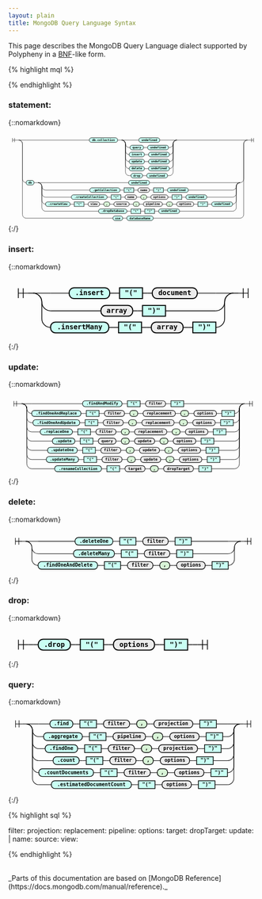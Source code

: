 ```yaml
---
layout: plain
title: MongoDB Query Language Syntax
---
```


This page describes the MongoDB Query Language dialect supported by Polypheny in a [BNF](https://en.wikipedia.org/wiki/Backus%E2%80%93Naur_Form)-like form.

{% highlight mql %}

{% endhighlight %}
### statement:
{::nomarkdown}

<html>
<style>
     svg.railroad-diagram {
     }
     svg.railroad-diagram path {
       stroke-width: 1.5;
       stroke: black;
       fill: rgba(0,0,0,0);
     }
     svg.railroad-diagram text {
       font: bold 14px monospace;
       text-anchor: middle;
       white-space: pre;
     }
     svg.railroad-diagram text.diagram-text {
       font-size: 12px;
     }
     svg.railroad-diagram text.diagram-arrow {
       font-size: 16px;
     }
     svg.railroad-diagram text.label {
       text-anchor: start;
     }
     svg.railroad-diagram text.comment {
       font: italic 12px monospace;
     }
     svg.railroad-diagram g.non-terminal text {
       /*font-style: italic;*/
     }
     svg.railroad-diagram rect2 {
      stroke-width: 2;
      stroke: black;
      fill: #D8F4D7;
     }
     svg.railroad-diagram rect2.group-box {
      stroke: gray;
      stroke-dasharray: 10 5;
      fill: none;
     }
     svg.railroad-diagram rect {
       stroke-width: 2;
       stroke: black;
       fill: #c9fff3;
     }
     svg.railroad-diagram rect.group-box {
      stroke: gray;
      stroke-dasharray: 10 5;
      fill: none;
     }
     svg.railroad-diagram path.diagram-text {
       stroke-width: 1.5;
       stroke: black;
       fill: white;
       cursor: help;
     }
     svg.railroad-diagram g.diagram-text:hover path.diagram-text {
     }
</style>
<div style="overflow: auto;">
<svg class="railroad-diagram" width="1208" height="440" viewBox="0 0 1208 440">
<g transform="translate(.5 .5)">
<g>
<path d="M20 21v20m10 -20v20m-10 -10h20"></path>
</g>
<path d="M40 31h10"></path>
<g>
<path d="M50 31h0"></path>
<g>
<path d="M50 31h0"></path>
<path d="M1158 31h0"></path>
<path d="M50 31h36"></path>
<g>
<path d="M86 31h306"></path>
<path d="M816 31h306"></path>
<g class="terminal ">
<path d="M392 31h0"></path>
<path d="M529 31h0"></path>
<rect x="392" y="20" width="137" height="22" rx="10" ry="10"></rect>
<text x="460.5" y="35">db.collection</text>
</g>
<path d="M529 31h10"></path>
<path d="M539 31h10"></path>
<g>
<path d="M549 31h0"></path>
<path d="M816 31h0"></path>
<g>
<path d="M549 31h0"></path>
<g>
<path d="M549 31h0"></path>
<path d="M816 31h0"></path>
<path d="M549 31h36"></path>
<g>
<path d="M585 31h47"></path>
<path d="M733 31h47"></path>
<g class="terminal ">
<path d="M632 31h0"></path>
<path d="M733 31h0"></path>
<rect x="632" y="20" width="101" height="22" rx="10" ry="10"></rect>
<text x="682.5" y="35">undefined</text>
</g>
</g>
<path d="M780 31h36"></path>
<path d="M549 31a18 18 0 0 1 18 18v0a18 18 0 0 0 18 18"></path>
<g>
<path d="M585 67h4.5"></path>
<path d="M775.5 67h4.5"></path>
<g class="terminal ">
<path d="M589.5 67h0"></path>
<path d="M654.5 67h0"></path>
<rect x="589.5" y="56" width="65" height="22" rx="10" ry="10"></rect>
<text x="622" y="71">query</text>
</g>
<path d="M654.5 67h10"></path>
<path d="M664.5 67h10"></path>
<g class="terminal ">
<path d="M674.5 67h0"></path>
<path d="M775.5 67h0"></path>
<rect x="674.5" y="56" width="101" height="22" rx="10" ry="10"></rect>
<text x="725" y="71">undefined</text>
</g>
</g>
<path d="M780 67a18 18 0 0 0 18 -18v0a18 18 0 0 1 18 -18"></path>
<path d="M549 31a18 18 0 0 1 18 18v34a18 18 0 0 0 18 18"></path>
<g>
<path d="M585 101h0"></path>
<path d="M780 101h0"></path>
<g class="terminal ">
<path d="M585 101h0"></path>
<path d="M659 101h0"></path>
<rect x="585" y="90" width="74" height="22" rx="10" ry="10"></rect>
<text x="622" y="105">insert</text>
</g>
<path d="M659 101h10"></path>
<path d="M669 101h10"></path>
<g class="terminal ">
<path d="M679 101h0"></path>
<path d="M780 101h0"></path>
<rect x="679" y="90" width="101" height="22" rx="10" ry="10"></rect>
<text x="729.5" y="105">undefined</text>
</g>
</g>
<path d="M780 101a18 18 0 0 0 18 -18v-34a18 18 0 0 1 18 -18"></path>
<path d="M549 31a18 18 0 0 1 18 18v68a18 18 0 0 0 18 18"></path>
<g>
<path d="M585 135h0"></path>
<path d="M780 135h0"></path>
<g class="terminal ">
<path d="M585 135h0"></path>
<path d="M659 135h0"></path>
<rect x="585" y="124" width="74" height="22" rx="10" ry="10"></rect>
<text x="622" y="139">update</text>
</g>
<path d="M659 135h10"></path>
<path d="M669 135h10"></path>
<g class="terminal ">
<path d="M679 135h0"></path>
<path d="M780 135h0"></path>
<rect x="679" y="124" width="101" height="22" rx="10" ry="10"></rect>
<text x="729.5" y="139">undefined</text>
</g>
</g>
<path d="M780 135a18 18 0 0 0 18 -18v-68a18 18 0 0 1 18 -18"></path>
<path d="M549 31a18 18 0 0 1 18 18v102a18 18 0 0 0 18 18"></path>
<g>
<path d="M585 169h0"></path>
<path d="M780 169h0"></path>
<g class="terminal ">
<path d="M585 169h0"></path>
<path d="M659 169h0"></path>
<rect x="585" y="158" width="74" height="22" rx="10" ry="10"></rect>
<text x="622" y="173">delete</text>
</g>
<path d="M659 169h10"></path>
<path d="M669 169h10"></path>
<g class="terminal ">
<path d="M679 169h0"></path>
<path d="M780 169h0"></path>
<rect x="679" y="158" width="101" height="22" rx="10" ry="10"></rect>
<text x="729.5" y="173">undefined</text>
</g>
</g>
<path d="M780 169a18 18 0 0 0 18 -18v-102a18 18 0 0 1 18 -18"></path>
<path d="M549 31a18 18 0 0 1 18 18v136a18 18 0 0 0 18 18"></path>
<g>
<path d="M585 203h9"></path>
<path d="M771 203h9"></path>
<g class="terminal ">
<path d="M594 203h0"></path>
<path d="M650 203h0"></path>
<rect x="594" y="192" width="56" height="22" rx="10" ry="10"></rect>
<text x="622" y="207">drop</text>
</g>
<path d="M650 203h10"></path>
<path d="M660 203h10"></path>
<g class="terminal ">
<path d="M670 203h0"></path>
<path d="M771 203h0"></path>
<rect x="670" y="192" width="101" height="22" rx="10" ry="10"></rect>
<text x="720.5" y="207">undefined</text>
</g>
</g>
<path d="M780 203a18 18 0 0 0 18 -18v-136a18 18 0 0 1 18 -18"></path>
</g>
<path d="M816 31h0"></path>
</g>
</g>
</g>
<path d="M1122 31h36"></path>
<path d="M50 31a18 18 0 0 1 18 18v170a18 18 0 0 0 18 18"></path>
<g>
<path d="M86 237h0"></path>
<path d="M1122 237h0"></path>
<g class="terminal ">
<path d="M86 237h0"></path>
<path d="M124 237h0"></path>
<rect x="86" y="226" width="38" height="22" rx="10" ry="10"></rect>
<text x="105" y="241">db</text>
</g>
<path d="M124 237h10"></path>
<path d="M134 237h10"></path>
<g>
<path d="M144 237h0"></path>
<path d="M1122 237h0"></path>
<g>
<path d="M144 237h0"></path>
<g>
<path d="M144 237h0"></path>
<path d="M1122 237h0"></path>
<path d="M144 237h36"></path>
<g>
<path d="M180 237h402.5"></path>
<path d="M683.5 237h402.5"></path>
<g class="terminal ">
<path d="M582.5 237h0"></path>
<path d="M683.5 237h0"></path>
<rect x="582.5" y="226" width="101" height="22" rx="10" ry="10"></rect>
<text x="633" y="241">undefined</text>
</g>
</g>
<path d="M1086 237h36"></path>
<path d="M144 237a18 18 0 0 1 18 18v0a18 18 0 0 0 18 18"></path>
<g>
<path d="M180 273h214.5"></path>
<path d="M871.5 273h214.5"></path>
<g class="terminal ">
<path d="M394.5 273h0"></path>
<path d="M540.5 273h0"></path>
<rect x="394.5" y="262" width="146" height="22" rx="10" ry="10"></rect>
<text x="467.5" y="277">.getCollection</text>
</g>
<path d="M540.5 273h10"></path>
<path d="M550.5 273h10"></path>
<g class="non-terminal ">
<path d="M560.5 273h0"></path>
<path d="M607.5 273h0"></path>
<rect x="560.5" y="262" width="47" height="22"></rect>
<text x="584" y="277">"("</text>
</g>
<path d="M607.5 273h10"></path>
<path d="M617.5 273h10"></path>
<g class="terminal ">
<path d="M627.5 273h0"></path>
<path d="M683.5 273h0"></path>
<rect x="627.5" y="262" width="56" height="22" rx="10" ry="10" style="fill: #ECECEC; stroke: black; stroke-width: 2;"></rect>
<text x="655.5" y="277">name</text>
</g>
<path d="M683.5 273h10"></path>
<path d="M693.5 273h10"></path>
<g class="non-terminal ">
<path d="M703.5 273h0"></path>
<path d="M750.5 273h0"></path>
<rect x="703.5" y="262" width="47" height="22"></rect>
<text x="727" y="277">")"</text>
</g>
<path d="M750.5 273h10"></path>
<path d="M760.5 273h10"></path>
<g class="terminal ">
<path d="M770.5 273h0"></path>
<path d="M871.5 273h0"></path>
<rect x="770.5" y="262" width="101" height="22" rx="10" ry="10"></rect>
<text x="821" y="277">undefined</text>
</g>
</g>
<path d="M1086 273a18 18 0 0 0 18 -18v0a18 18 0 0 1 18 -18"></path>
<path d="M144 237a18 18 0 0 1 18 18v34a18 18 0 0 0 18 18"></path>
<g>
<path d="M180 307h125"></path>
<path d="M961 307h125"></path>
<g class="terminal ">
<path d="M305 307h0"></path>
<path d="M478 307h0"></path>
<rect x="305" y="296" width="173" height="22" rx="10" ry="10"></rect>
<text x="391.5" y="311">.createCollection</text>
</g>
<path d="M478 307h10"></path>
<path d="M488 307h10"></path>
<g class="non-terminal ">
<path d="M498 307h0"></path>
<path d="M545 307h0"></path>
<rect x="498" y="296" width="47" height="22"></rect>
<text x="521.5" y="311">"("</text>
</g>
<path d="M545 307h10"></path>
<path d="M555 307h10"></path>
<g class="terminal ">
<path d="M565 307h0"></path>
<path d="M621 307h0"></path>
<rect x="565" y="296" width="56" height="22" rx="10" ry="10" style="fill: #ECECEC; stroke: black; stroke-width: 2;"></rect>
<text x="593" y="311">name</text>
</g>
<path d="M621 307h10"></path>
<path d="M631 307h10"></path>
<g class="terminal ">
<path d="M641 307h0"></path>
<path d="M670 307h0"></path>
<rect x="641" y="296" width="29" height="22" rx="10" ry="10" style="fill: #D8F4D7; stroke: black; stroke-width: 2;"></rect>
<text x="655.5" y="311">,</text>
</g>
<path d="M670 307h10"></path>
<path d="M680 307h10"></path>
<g class="terminal ">
<path d="M690 307h0"></path>
<path d="M773 307h0"></path>
<rect x="690" y="296" width="83" height="22" rx="10" ry="10" style="fill: #ECECEC; stroke: black; stroke-width: 2;"></rect>
<text x="731.5" y="311">options</text>
</g>
<path d="M773 307h10"></path>
<path d="M783 307h10"></path>
<g class="non-terminal ">
<path d="M793 307h0"></path>
<path d="M840 307h0"></path>
<rect x="793" y="296" width="47" height="22"></rect>
<text x="816.5" y="311">")"</text>
</g>
<path d="M840 307h10"></path>
<path d="M850 307h10"></path>
<g class="terminal ">
<path d="M860 307h0"></path>
<path d="M961 307h0"></path>
<rect x="860" y="296" width="101" height="22" rx="10" ry="10"></rect>
<text x="910.5" y="311">undefined</text>
</g>
</g>
<path d="M1086 307a18 18 0 0 0 18 -18v-34a18 18 0 0 1 18 -18"></path>
<path d="M144 237a18 18 0 0 1 18 18v68a18 18 0 0 0 18 18"></path>
<g>
<path d="M180 341h0"></path>
<path d="M1086 341h0"></path>
<g class="terminal ">
<path d="M180 341h0"></path>
<path d="M299 341h0"></path>
<rect x="180" y="330" width="119" height="22" rx="10" ry="10"></rect>
<text x="239.5" y="345">.createView</text>
</g>
<path d="M299 341h10"></path>
<path d="M309 341h10"></path>
<g class="non-terminal ">
<path d="M319 341h0"></path>
<path d="M366 341h0"></path>
<rect x="319" y="330" width="47" height="22"></rect>
<text x="342.5" y="345">"("</text>
</g>
<path d="M366 341h10"></path>
<path d="M376 341h10"></path>
<g class="terminal ">
<path d="M386 341h0"></path>
<path d="M442 341h0"></path>
<rect x="386" y="330" width="56" height="22" rx="10" ry="10" style="fill: #ECECEC; stroke: black; stroke-width: 2;"></rect>
<text x="414" y="345">view</text>
</g>
<path d="M442 341h10"></path>
<path d="M452 341h10"></path>
<g class="terminal ">
<path d="M462 341h0"></path>
<path d="M491 341h0"></path>
<rect x="462" y="330" width="29" height="22" rx="10" ry="10" style="fill: #D8F4D7; stroke: black; stroke-width: 2;"></rect>
<text x="476.5" y="345">,</text>
</g>
<path d="M491 341h10"></path>
<path d="M501 341h10"></path>
<g class="terminal ">
<path d="M511 341h0"></path>
<path d="M585 341h0"></path>
<rect x="511" y="330" width="74" height="22" rx="10" ry="10" style="fill: #ECECEC; stroke: black; stroke-width: 2;"></rect>
<text x="548" y="345">source</text>
</g>
<path d="M585 341h10"></path>
<path d="M595 341h10"></path>
<g class="terminal ">
<path d="M605 341h0"></path>
<path d="M634 341h0"></path>
<rect x="605" y="330" width="29" height="22" rx="10" ry="10" style="fill: #D8F4D7; stroke: black; stroke-width: 2;"></rect>
<text x="619.5" y="345">,</text>
</g>
<path d="M634 341h10"></path>
<path d="M644 341h10"></path>
<g class="terminal ">
<path d="M654 341h0"></path>
<path d="M746 341h0"></path>
<rect x="654" y="330" width="92" height="22" rx="10" ry="10" style="fill: #ECECEC; stroke: black; stroke-width: 2;"></rect>
<text x="700" y="345">pipeline</text>
</g>
<path d="M746 341h10"></path>
<path d="M756 341h10"></path>
<g class="terminal ">
<path d="M766 341h0"></path>
<path d="M795 341h0"></path>
<rect x="766" y="330" width="29" height="22" rx="10" ry="10" style="fill: #D8F4D7; stroke: black; stroke-width: 2;"></rect>
<text x="780.5" y="345">,</text>
</g>
<path d="M795 341h10"></path>
<path d="M805 341h10"></path>
<g class="terminal ">
<path d="M815 341h0"></path>
<path d="M898 341h0"></path>
<rect x="815" y="330" width="83" height="22" rx="10" ry="10" style="fill: #ECECEC; stroke: black; stroke-width: 2;"></rect>
<text x="856.5" y="345">options</text>
</g>
<path d="M898 341h10"></path>
<path d="M908 341h10"></path>
<g class="non-terminal ">
<path d="M918 341h0"></path>
<path d="M965 341h0"></path>
<rect x="918" y="330" width="47" height="22"></rect>
<text x="941.5" y="345">")"</text>
</g>
<path d="M965 341h10"></path>
<path d="M975 341h10"></path>
<g class="terminal ">
<path d="M985 341h0"></path>
<path d="M1086 341h0"></path>
<rect x="985" y="330" width="101" height="22" rx="10" ry="10"></rect>
<text x="1035.5" y="345">undefined</text>
</g>
</g>
<path d="M1086 341a18 18 0 0 0 18 -18v-68a18 18 0 0 1 18 -18"></path>
<path d="M144 237a18 18 0 0 1 18 18v102a18 18 0 0 0 18 18"></path>
<g>
<path d="M180 375h257"></path>
<path d="M829 375h257"></path>
<g class="terminal ">
<path d="M437 375h0"></path>
<path d="M574 375h0"></path>
<rect x="437" y="364" width="137" height="22" rx="10" ry="10"></rect>
<text x="505.5" y="379">.dropDatabase</text>
</g>
<path d="M574 375h10"></path>
<path d="M584 375h10"></path>
<g class="non-terminal ">
<path d="M594 375h0"></path>
<path d="M641 375h0"></path>
<rect x="594" y="364" width="47" height="22"></rect>
<text x="617.5" y="379">"("</text>
</g>
<path d="M641 375h10"></path>
<path d="M651 375h10"></path>
<g class="non-terminal ">
<path d="M661 375h0"></path>
<path d="M708 375h0"></path>
<rect x="661" y="364" width="47" height="22"></rect>
<text x="684.5" y="379">")"</text>
</g>
<path d="M708 375h10"></path>
<path d="M718 375h10"></path>
<g class="terminal ">
<path d="M728 375h0"></path>
<path d="M829 375h0"></path>
<rect x="728" y="364" width="101" height="22" rx="10" ry="10"></rect>
<text x="778.5" y="379">undefined</text>
</g>
</g>
<path d="M1086 375a18 18 0 0 0 18 -18v-102a18 18 0 0 1 18 -18"></path>
</g>
<path d="M1122 237h0"></path>
</g>
</g>
</g>
<path d="M1122 237a18 18 0 0 0 18 -18v-170a18 18 0 0 1 18 -18"></path>
<path d="M50 31a18 18 0 0 1 18 18v342a18 18 0 0 0 18 18"></path>
<g>
<path d="M86 409h420.5"></path>
<path d="M701.5 409h420.5"></path>
<g class="terminal ">
<path d="M506.5 409h0"></path>
<path d="M553.5 409h0"></path>
<rect x="506.5" y="398" width="47" height="22" rx="10" ry="10"></rect>
<text x="530" y="413">use</text>
</g>
<path d="M553.5 409h10"></path>
<path d="M563.5 409h10"></path>
<g class="terminal ">
<path d="M573.5 409h0"></path>
<path d="M701.5 409h0"></path>
<rect x="573.5" y="398" width="128" height="22" rx="10" ry="10"></rect>
<text x="637.5" y="413">databaseName</text>
</g>
</g>
<path d="M1122 409a18 18 0 0 0 18 -18v-342a18 18 0 0 1 18 -18"></path>
</g>
<path d="M1158 31h0"></path>
</g>
<path d="M1158 31h10"></path>
<path d="M 1168 31 h 20 m -10 -10 v 20 m 10 -20 v 20"></path>
</g>
</svg>
</div></html>
{:/}

### insert:
{::nomarkdown}

<html>
<style>
     svg.railroad-diagram {
     }
     svg.railroad-diagram path {
       stroke-width: 1.5;
       stroke: black;
       fill: rgba(0,0,0,0);
     }
     svg.railroad-diagram text {
       font: bold 14px monospace;
       text-anchor: middle;
       white-space: pre;
     }
     svg.railroad-diagram text.diagram-text {
       font-size: 12px;
     }
     svg.railroad-diagram text.diagram-arrow {
       font-size: 16px;
     }
     svg.railroad-diagram text.label {
       text-anchor: start;
     }
     svg.railroad-diagram text.comment {
       font: italic 12px monospace;
     }
     svg.railroad-diagram g.non-terminal text {
       /*font-style: italic;*/
     }
     svg.railroad-diagram rect2 {
      stroke-width: 2;
      stroke: black;
      fill: #D8F4D7;
     }
     svg.railroad-diagram rect2.group-box {
      stroke: gray;
      stroke-dasharray: 10 5;
      fill: none;
     }
     svg.railroad-diagram rect {
       stroke-width: 2;
       stroke: black;
       fill: #c9fff3;
     }
     svg.railroad-diagram rect.group-box {
      stroke: gray;
      stroke-dasharray: 10 5;
      fill: none;
     }
     svg.railroad-diagram path.diagram-text {
       stroke-width: 1.5;
       stroke: black;
       fill: white;
       cursor: help;
     }
     svg.railroad-diagram g.diagram-text:hover path.diagram-text {
     }
</style>
<div style="overflow: auto;">
<svg class="railroad-diagram" width="510" height="132" viewBox="0 0 510 132">
<g transform="translate(.5 .5)">
<g>
<path d="M20 21v20m10 -20v20m-10 -10h20"></path>
</g>
<path d="M40 31h10"></path>
<g>
<path d="M50 31h0"></path>
<g>
<path d="M50 31h0"></path>
<path d="M460 31h0"></path>
<path d="M50 31h36"></path>
<g>
<path d="M86 31h38"></path>
<path d="M386 31h38"></path>
<g class="terminal ">
<path d="M124 31h0"></path>
<path d="M207 31h0"></path>
<rect x="124" y="20" width="83" height="22" rx="10" ry="10"></rect>
<text x="165.5" y="35">.insert</text>
</g>
<path d="M207 31h10"></path>
<path d="M217 31h10"></path>
<g class="non-terminal ">
<path d="M227 31h0"></path>
<path d="M274 31h0"></path>
<rect x="227" y="20" width="47" height="22"></rect>
<text x="250.5" y="35">"("</text>
</g>
<path d="M274 31h10"></path>
<path d="M284 31h10"></path>
<g class="terminal ">
<path d="M294 31h0"></path>
<path d="M386 31h0"></path>
<rect x="294" y="20" width="92" height="22" rx="10" ry="10" style="fill: #ECECEC; stroke: black; stroke-width: 2;"></rect>
<text x="340" y="35">document</text>
</g>
</g>
<path d="M424 31h36"></path>
<path d="M50 31a18 18 0 0 1 18 18v0a18 18 0 0 0 18 18"></path>
<g>
<path d="M86 67h103"></path>
<path d="M321 67h103"></path>
<g class="terminal ">
<path d="M189 67h0"></path>
<path d="M254 67h0"></path>
<rect x="189" y="56" width="65" height="22" rx="10" ry="10" style="fill: #ECECEC; stroke: black; stroke-width: 2;"></rect>
<text x="221.5" y="71">array</text>
</g>
<path d="M254 67h10"></path>
<path d="M264 67h10"></path>
<g class="non-terminal ">
<path d="M274 67h0"></path>
<path d="M321 67h0"></path>
<rect x="274" y="56" width="47" height="22"></rect>
<text x="297.5" y="71">")"</text>
</g>
</g>
<path d="M424 67a18 18 0 0 0 18 -18v0a18 18 0 0 1 18 -18"></path>
<path d="M50 31a18 18 0 0 1 18 18v34a18 18 0 0 0 18 18"></path>
<g>
<path d="M86 101h0"></path>
<path d="M424 101h0"></path>
<g class="terminal ">
<path d="M86 101h0"></path>
<path d="M205 101h0"></path>
<rect x="86" y="90" width="119" height="22" rx="10" ry="10"></rect>
<text x="145.5" y="105">.insertMany</text>
</g>
<path d="M205 101h10"></path>
<path d="M215 101h10"></path>
<g class="non-terminal ">
<path d="M225 101h0"></path>
<path d="M272 101h0"></path>
<rect x="225" y="90" width="47" height="22"></rect>
<text x="248.5" y="105">"("</text>
</g>
<path d="M272 101h10"></path>
<path d="M282 101h10"></path>
<g class="terminal ">
<path d="M292 101h0"></path>
<path d="M357 101h0"></path>
<rect x="292" y="90" width="65" height="22" rx="10" ry="10" style="fill: #ECECEC; stroke: black; stroke-width: 2;"></rect>
<text x="324.5" y="105">array</text>
</g>
<path d="M357 101h10"></path>
<path d="M367 101h10"></path>
<g class="non-terminal ">
<path d="M377 101h0"></path>
<path d="M424 101h0"></path>
<rect x="377" y="90" width="47" height="22"></rect>
<text x="400.5" y="105">")"</text>
</g>
</g>
<path d="M424 101a18 18 0 0 0 18 -18v-34a18 18 0 0 1 18 -18"></path>
</g>
<path d="M460 31h0"></path>
</g>
<path d="M460 31h10"></path>
<path d="M 470 31 h 20 m -10 -10 v 20 m 10 -20 v 20"></path>
</g>
</svg>
</div></html>
{:/}

### update:
{::nomarkdown}

<html>
<style>
     svg.railroad-diagram {
     }
     svg.railroad-diagram path {
       stroke-width: 1.5;
       stroke: black;
       fill: rgba(0,0,0,0);
     }
     svg.railroad-diagram text {
       font: bold 14px monospace;
       text-anchor: middle;
       white-space: pre;
     }
     svg.railroad-diagram text.diagram-text {
       font-size: 12px;
     }
     svg.railroad-diagram text.diagram-arrow {
       font-size: 16px;
     }
     svg.railroad-diagram text.label {
       text-anchor: start;
     }
     svg.railroad-diagram text.comment {
       font: italic 12px monospace;
     }
     svg.railroad-diagram g.non-terminal text {
       /*font-style: italic;*/
     }
     svg.railroad-diagram rect2 {
      stroke-width: 2;
      stroke: black;
      fill: #D8F4D7;
     }
     svg.railroad-diagram rect2.group-box {
      stroke: gray;
      stroke-dasharray: 10 5;
      fill: none;
     }
     svg.railroad-diagram rect {
       stroke-width: 2;
       stroke: black;
       fill: #c9fff3;
     }
     svg.railroad-diagram rect.group-box {
      stroke: gray;
      stroke-dasharray: 10 5;
      fill: none;
     }
     svg.railroad-diagram path.diagram-text {
       stroke-width: 1.5;
       stroke: black;
       fill: white;
       cursor: help;
     }
     svg.railroad-diagram g.diagram-text:hover path.diagram-text {
     }
</style>
<div style="overflow: auto;">
<svg class="railroad-diagram" width="922" height="302" viewBox="0 0 922 302">
<g transform="translate(.5 .5)">
<g>
<path d="M20 21v20m10 -20v20m-10 -10h20"></path>
</g>
<path d="M40 31h10"></path>
<g>
<path d="M50 31h0"></path>
<g>
<path d="M50 31h0"></path>
<path d="M872 31h0"></path>
<path d="M50 31h36"></path>
<g>
<path d="M86 31h188"></path>
<path d="M648 31h188"></path>
<g class="terminal ">
<path d="M274 31h0"></path>
<path d="M420 31h0"></path>
<rect x="274" y="20" width="146" height="22" rx="10" ry="10"></rect>
<text x="347" y="35">.findAndModify</text>
</g>
<path d="M420 31h10"></path>
<path d="M430 31h10"></path>
<g class="non-terminal ">
<path d="M440 31h0"></path>
<path d="M487 31h0"></path>
<rect x="440" y="20" width="47" height="22"></rect>
<text x="463.5" y="35">"("</text>
</g>
<path d="M487 31h10"></path>
<path d="M497 31h10"></path>
<g class="terminal ">
<path d="M507 31h0"></path>
<path d="M581 31h0"></path>
<rect x="507" y="20" width="74" height="22" rx="10" ry="10" style="fill: #ECECEC; stroke: black; stroke-width: 2;"></rect>
<text x="544" y="35">filter</text>
</g>
<path d="M581 31h10"></path>
<path d="M591 31h10"></path>
<g class="non-terminal ">
<path d="M601 31h0"></path>
<path d="M648 31h0"></path>
<rect x="601" y="20" width="47" height="22"></rect>
<text x="624.5" y="35">")"</text>
</g>
</g>
<path d="M836 31h36"></path>
<path d="M50 31a18 18 0 0 1 18 18v0a18 18 0 0 0 18 18"></path>
<g>
<path d="M86 67h0"></path>
<path d="M836 67h0"></path>
<g class="terminal ">
<path d="M86 67h0"></path>
<path d="M268 67h0"></path>
<rect x="86" y="56" width="182" height="22" rx="10" ry="10"></rect>
<text x="177" y="71">.findOneAndReplace</text>
</g>
<path d="M268 67h10"></path>
<path d="M278 67h10"></path>
<g class="non-terminal ">
<path d="M288 67h0"></path>
<path d="M335 67h0"></path>
<rect x="288" y="56" width="47" height="22"></rect>
<text x="311.5" y="71">"("</text>
</g>
<path d="M335 67h10"></path>
<path d="M345 67h10"></path>
<g class="terminal ">
<path d="M355 67h0"></path>
<path d="M429 67h0"></path>
<rect x="355" y="56" width="74" height="22" rx="10" ry="10" style="fill: #ECECEC; stroke: black; stroke-width: 2;"></rect>
<text x="392" y="71">filter</text>
</g>
<path d="M429 67h10"></path>
<path d="M439 67h10"></path>
<g class="terminal ">
<path d="M449 67h0"></path>
<path d="M478 67h0"></path>
<rect x="449" y="56" width="29" height="22" rx="10" ry="10" style="fill: #D8F4D7; stroke: black; stroke-width: 2;"></rect>
<text x="463.5" y="71">,</text>
</g>
<path d="M478 67h10"></path>
<path d="M488 67h10"></path>
<g class="terminal ">
<path d="M498 67h0"></path>
<path d="M617 67h0"></path>
<rect x="498" y="56" width="119" height="22" rx="10" ry="10" style="fill: #ECECEC; stroke: black; stroke-width: 2;"></rect>
<text x="557.5" y="71">replacement</text>
</g>
<path d="M617 67h10"></path>
<path d="M627 67h10"></path>
<g class="terminal ">
<path d="M637 67h0"></path>
<path d="M666 67h0"></path>
<rect x="637" y="56" width="29" height="22" rx="10" ry="10" style="fill: #D8F4D7; stroke: black; stroke-width: 2;"></rect>
<text x="651.5" y="71">,</text>
</g>
<path d="M666 67h10"></path>
<path d="M676 67h10"></path>
<g class="terminal ">
<path d="M686 67h0"></path>
<path d="M769 67h0"></path>
<rect x="686" y="56" width="83" height="22" rx="10" ry="10" style="fill: #ECECEC; stroke: black; stroke-width: 2;"></rect>
<text x="727.5" y="71">options</text>
</g>
<path d="M769 67h10"></path>
<path d="M779 67h10"></path>
<g class="non-terminal ">
<path d="M789 67h0"></path>
<path d="M836 67h0"></path>
<rect x="789" y="56" width="47" height="22"></rect>
<text x="812.5" y="71">")"</text>
</g>
</g>
<path d="M836 67a18 18 0 0 0 18 -18v0a18 18 0 0 1 18 -18"></path>
<path d="M50 31a18 18 0 0 1 18 18v34a18 18 0 0 0 18 18"></path>
<g>
<path d="M86 101h4.5"></path>
<path d="M831.5 101h4.5"></path>
<g class="terminal ">
<path d="M90.5 101h0"></path>
<path d="M263.5 101h0"></path>
<rect x="90.5" y="90" width="173" height="22" rx="10" ry="10"></rect>
<text x="177" y="105">.findOneAndUpdate</text>
</g>
<path d="M263.5 101h10"></path>
<path d="M273.5 101h10"></path>
<g class="non-terminal ">
<path d="M283.5 101h0"></path>
<path d="M330.5 101h0"></path>
<rect x="283.5" y="90" width="47" height="22"></rect>
<text x="307" y="105">"("</text>
</g>
<path d="M330.5 101h10"></path>
<path d="M340.5 101h10"></path>
<g class="terminal ">
<path d="M350.5 101h0"></path>
<path d="M424.5 101h0"></path>
<rect x="350.5" y="90" width="74" height="22" rx="10" ry="10" style="fill: #ECECEC; stroke: black; stroke-width: 2;"></rect>
<text x="387.5" y="105">filter</text>
</g>
<path d="M424.5 101h10"></path>
<path d="M434.5 101h10"></path>
<g class="terminal ">
<path d="M444.5 101h0"></path>
<path d="M473.5 101h0"></path>
<rect x="444.5" y="90" width="29" height="22" rx="10" ry="10" style="fill: #D8F4D7; stroke: black; stroke-width: 2;"></rect>
<text x="459" y="105">,</text>
</g>
<path d="M473.5 101h10"></path>
<path d="M483.5 101h10"></path>
<g class="terminal ">
<path d="M493.5 101h0"></path>
<path d="M612.5 101h0"></path>
<rect x="493.5" y="90" width="119" height="22" rx="10" ry="10" style="fill: #ECECEC; stroke: black; stroke-width: 2;"></rect>
<text x="553" y="105">replacement</text>
</g>
<path d="M612.5 101h10"></path>
<path d="M622.5 101h10"></path>
<g class="terminal ">
<path d="M632.5 101h0"></path>
<path d="M661.5 101h0"></path>
<rect x="632.5" y="90" width="29" height="22" rx="10" ry="10" style="fill: #D8F4D7; stroke: black; stroke-width: 2;"></rect>
<text x="647" y="105">,</text>
</g>
<path d="M661.5 101h10"></path>
<path d="M671.5 101h10"></path>
<g class="terminal ">
<path d="M681.5 101h0"></path>
<path d="M764.5 101h0"></path>
<rect x="681.5" y="90" width="83" height="22" rx="10" ry="10" style="fill: #ECECEC; stroke: black; stroke-width: 2;"></rect>
<text x="723" y="105">options</text>
</g>
<path d="M764.5 101h10"></path>
<path d="M774.5 101h10"></path>
<g class="non-terminal ">
<path d="M784.5 101h0"></path>
<path d="M831.5 101h0"></path>
<rect x="784.5" y="90" width="47" height="22"></rect>
<text x="808" y="105">")"</text>
</g>
</g>
<path d="M836 101a18 18 0 0 0 18 -18v-34a18 18 0 0 1 18 -18"></path>
<path d="M50 31a18 18 0 0 1 18 18v68a18 18 0 0 0 18 18"></path>
<g>
<path d="M86 135h31.5"></path>
<path d="M804.5 135h31.5"></path>
<g class="terminal ">
<path d="M117.5 135h0"></path>
<path d="M236.5 135h0"></path>
<rect x="117.5" y="124" width="119" height="22" rx="10" ry="10"></rect>
<text x="177" y="139">.replaceOne</text>
</g>
<path d="M236.5 135h10"></path>
<path d="M246.5 135h10"></path>
<g class="non-terminal ">
<path d="M256.5 135h0"></path>
<path d="M303.5 135h0"></path>
<rect x="256.5" y="124" width="47" height="22"></rect>
<text x="280" y="139">"("</text>
</g>
<path d="M303.5 135h10"></path>
<path d="M313.5 135h10"></path>
<g class="terminal ">
<path d="M323.5 135h0"></path>
<path d="M397.5 135h0"></path>
<rect x="323.5" y="124" width="74" height="22" rx="10" ry="10" style="fill: #ECECEC; stroke: black; stroke-width: 2;"></rect>
<text x="360.5" y="139">filter</text>
</g>
<path d="M397.5 135h10"></path>
<path d="M407.5 135h10"></path>
<g class="terminal ">
<path d="M417.5 135h0"></path>
<path d="M446.5 135h0"></path>
<rect x="417.5" y="124" width="29" height="22" rx="10" ry="10" style="fill: #D8F4D7; stroke: black; stroke-width: 2;"></rect>
<text x="432" y="139">,</text>
</g>
<path d="M446.5 135h10"></path>
<path d="M456.5 135h10"></path>
<g class="terminal ">
<path d="M466.5 135h0"></path>
<path d="M585.5 135h0"></path>
<rect x="466.5" y="124" width="119" height="22" rx="10" ry="10" style="fill: #ECECEC; stroke: black; stroke-width: 2;"></rect>
<text x="526" y="139">replacement</text>
</g>
<path d="M585.5 135h10"></path>
<path d="M595.5 135h10"></path>
<g class="terminal ">
<path d="M605.5 135h0"></path>
<path d="M634.5 135h0"></path>
<rect x="605.5" y="124" width="29" height="22" rx="10" ry="10" style="fill: #D8F4D7; stroke: black; stroke-width: 2;"></rect>
<text x="620" y="139">,</text>
</g>
<path d="M634.5 135h10"></path>
<path d="M644.5 135h10"></path>
<g class="terminal ">
<path d="M654.5 135h0"></path>
<path d="M737.5 135h0"></path>
<rect x="654.5" y="124" width="83" height="22" rx="10" ry="10" style="fill: #ECECEC; stroke: black; stroke-width: 2;"></rect>
<text x="696" y="139">options</text>
</g>
<path d="M737.5 135h10"></path>
<path d="M747.5 135h10"></path>
<g class="non-terminal ">
<path d="M757.5 135h0"></path>
<path d="M804.5 135h0"></path>
<rect x="757.5" y="124" width="47" height="22"></rect>
<text x="781" y="139">")"</text>
</g>
</g>
<path d="M836 135a18 18 0 0 0 18 -18v-68a18 18 0 0 1 18 -18"></path>
<path d="M50 31a18 18 0 0 1 18 18v102a18 18 0 0 0 18 18"></path>
<g>
<path d="M86 169h76.5"></path>
<path d="M759.5 169h76.5"></path>
<g class="terminal ">
<path d="M162.5 169h0"></path>
<path d="M245.5 169h0"></path>
<rect x="162.5" y="158" width="83" height="22" rx="10" ry="10"></rect>
<text x="204" y="173">.update</text>
</g>
<path d="M245.5 169h10"></path>
<path d="M255.5 169h10"></path>
<g class="non-terminal ">
<path d="M265.5 169h0"></path>
<path d="M312.5 169h0"></path>
<rect x="265.5" y="158" width="47" height="22"></rect>
<text x="289" y="173">"("</text>
</g>
<path d="M312.5 169h10"></path>
<path d="M322.5 169h10"></path>
<g class="terminal ">
<path d="M332.5 169h0"></path>
<path d="M397.5 169h0"></path>
<rect x="332.5" y="158" width="65" height="22" rx="10" ry="10" style="fill: #ECECEC; stroke: black; stroke-width: 2;"></rect>
<text x="365" y="173">query</text>
</g>
<path d="M397.5 169h10"></path>
<path d="M407.5 169h10"></path>
<g class="terminal ">
<path d="M417.5 169h0"></path>
<path d="M446.5 169h0"></path>
<rect x="417.5" y="158" width="29" height="22" rx="10" ry="10" style="fill: #D8F4D7; stroke: black; stroke-width: 2;"></rect>
<text x="432" y="173">,</text>
</g>
<path d="M446.5 169h10"></path>
<path d="M456.5 169h10"></path>
<g class="terminal ">
<path d="M466.5 169h0"></path>
<path d="M540.5 169h0"></path>
<rect x="466.5" y="158" width="74" height="22" rx="10" ry="10" style="fill: #ECECEC; stroke: black; stroke-width: 2;"></rect>
<text x="503.5" y="173">update</text>
</g>
<path d="M540.5 169h10"></path>
<path d="M550.5 169h10"></path>
<g class="terminal ">
<path d="M560.5 169h0"></path>
<path d="M589.5 169h0"></path>
<rect x="560.5" y="158" width="29" height="22" rx="10" ry="10" style="fill: #D8F4D7; stroke: black; stroke-width: 2;"></rect>
<text x="575" y="173">,</text>
</g>
<path d="M589.5 169h10"></path>
<path d="M599.5 169h10"></path>
<g class="terminal ">
<path d="M609.5 169h0"></path>
<path d="M692.5 169h0"></path>
<rect x="609.5" y="158" width="83" height="22" rx="10" ry="10" style="fill: #ECECEC; stroke: black; stroke-width: 2;"></rect>
<text x="651" y="173">options</text>
</g>
<path d="M692.5 169h10"></path>
<path d="M702.5 169h10"></path>
<g class="non-terminal ">
<path d="M712.5 169h0"></path>
<path d="M759.5 169h0"></path>
<rect x="712.5" y="158" width="47" height="22"></rect>
<text x="736" y="173">")"</text>
</g>
</g>
<path d="M836 169a18 18 0 0 0 18 -18v-102a18 18 0 0 1 18 -18"></path>
<path d="M50 31a18 18 0 0 1 18 18v136a18 18 0 0 0 18 18"></path>
<g>
<path d="M86 203h58.5"></path>
<path d="M777.5 203h58.5"></path>
<g class="terminal ">
<path d="M144.5 203h0"></path>
<path d="M254.5 203h0"></path>
<rect x="144.5" y="192" width="110" height="22" rx="10" ry="10"></rect>
<text x="199.5" y="207">.updateOne</text>
</g>
<path d="M254.5 203h10"></path>
<path d="M264.5 203h10"></path>
<g class="non-terminal ">
<path d="M274.5 203h0"></path>
<path d="M321.5 203h0"></path>
<rect x="274.5" y="192" width="47" height="22"></rect>
<text x="298" y="207">"("</text>
</g>
<path d="M321.5 203h10"></path>
<path d="M331.5 203h10"></path>
<g class="terminal ">
<path d="M341.5 203h0"></path>
<path d="M415.5 203h0"></path>
<rect x="341.5" y="192" width="74" height="22" rx="10" ry="10" style="fill: #ECECEC; stroke: black; stroke-width: 2;"></rect>
<text x="378.5" y="207">filter</text>
</g>
<path d="M415.5 203h10"></path>
<path d="M425.5 203h10"></path>
<g class="terminal ">
<path d="M435.5 203h0"></path>
<path d="M464.5 203h0"></path>
<rect x="435.5" y="192" width="29" height="22" rx="10" ry="10" style="fill: #D8F4D7; stroke: black; stroke-width: 2;"></rect>
<text x="450" y="207">,</text>
</g>
<path d="M464.5 203h10"></path>
<path d="M474.5 203h10"></path>
<g class="terminal ">
<path d="M484.5 203h0"></path>
<path d="M558.5 203h0"></path>
<rect x="484.5" y="192" width="74" height="22" rx="10" ry="10" style="fill: #ECECEC; stroke: black; stroke-width: 2;"></rect>
<text x="521.5" y="207">update</text>
</g>
<path d="M558.5 203h10"></path>
<path d="M568.5 203h10"></path>
<g class="terminal ">
<path d="M578.5 203h0"></path>
<path d="M607.5 203h0"></path>
<rect x="578.5" y="192" width="29" height="22" rx="10" ry="10" style="fill: #D8F4D7; stroke: black; stroke-width: 2;"></rect>
<text x="593" y="207">,</text>
</g>
<path d="M607.5 203h10"></path>
<path d="M617.5 203h10"></path>
<g class="terminal ">
<path d="M627.5 203h0"></path>
<path d="M710.5 203h0"></path>
<rect x="627.5" y="192" width="83" height="22" rx="10" ry="10" style="fill: #ECECEC; stroke: black; stroke-width: 2;"></rect>
<text x="669" y="207">options</text>
</g>
<path d="M710.5 203h10"></path>
<path d="M720.5 203h10"></path>
<g class="non-terminal ">
<path d="M730.5 203h0"></path>
<path d="M777.5 203h0"></path>
<rect x="730.5" y="192" width="47" height="22"></rect>
<text x="754" y="207">")"</text>
</g>
</g>
<path d="M836 203a18 18 0 0 0 18 -18v-136a18 18 0 0 1 18 -18"></path>
<path d="M50 31a18 18 0 0 1 18 18v170a18 18 0 0 0 18 18"></path>
<g>
<path d="M86 237h54"></path>
<path d="M782 237h54"></path>
<g class="terminal ">
<path d="M140 237h0"></path>
<path d="M259 237h0"></path>
<rect x="140" y="226" width="119" height="22" rx="10" ry="10"></rect>
<text x="199.5" y="241">.updateMany</text>
</g>
<path d="M259 237h10"></path>
<path d="M269 237h10"></path>
<g class="non-terminal ">
<path d="M279 237h0"></path>
<path d="M326 237h0"></path>
<rect x="279" y="226" width="47" height="22"></rect>
<text x="302.5" y="241">"("</text>
</g>
<path d="M326 237h10"></path>
<path d="M336 237h10"></path>
<g class="terminal ">
<path d="M346 237h0"></path>
<path d="M420 237h0"></path>
<rect x="346" y="226" width="74" height="22" rx="10" ry="10" style="fill: #ECECEC; stroke: black; stroke-width: 2;"></rect>
<text x="383" y="241">filter</text>
</g>
<path d="M420 237h10"></path>
<path d="M430 237h10"></path>
<g class="terminal ">
<path d="M440 237h0"></path>
<path d="M469 237h0"></path>
<rect x="440" y="226" width="29" height="22" rx="10" ry="10" style="fill: #D8F4D7; stroke: black; stroke-width: 2;"></rect>
<text x="454.5" y="241">,</text>
</g>
<path d="M469 237h10"></path>
<path d="M479 237h10"></path>
<g class="terminal ">
<path d="M489 237h0"></path>
<path d="M563 237h0"></path>
<rect x="489" y="226" width="74" height="22" rx="10" ry="10" style="fill: #ECECEC; stroke: black; stroke-width: 2;"></rect>
<text x="526" y="241">update</text>
</g>
<path d="M563 237h10"></path>
<path d="M573 237h10"></path>
<g class="terminal ">
<path d="M583 237h0"></path>
<path d="M612 237h0"></path>
<rect x="583" y="226" width="29" height="22" rx="10" ry="10" style="fill: #D8F4D7; stroke: black; stroke-width: 2;"></rect>
<text x="597.5" y="241">,</text>
</g>
<path d="M612 237h10"></path>
<path d="M622 237h10"></path>
<g class="terminal ">
<path d="M632 237h0"></path>
<path d="M715 237h0"></path>
<rect x="632" y="226" width="83" height="22" rx="10" ry="10" style="fill: #ECECEC; stroke: black; stroke-width: 2;"></rect>
<text x="673.5" y="241">options</text>
</g>
<path d="M715 237h10"></path>
<path d="M725 237h10"></path>
<g class="non-terminal ">
<path d="M735 237h0"></path>
<path d="M782 237h0"></path>
<rect x="735" y="226" width="47" height="22"></rect>
<text x="758.5" y="241">")"</text>
</g>
</g>
<path d="M836 237a18 18 0 0 0 18 -18v-170a18 18 0 0 1 18 -18"></path>
<path d="M50 31a18 18 0 0 1 18 18v204a18 18 0 0 0 18 18"></path>
<g>
<path d="M86 271h85"></path>
<path d="M751 271h85"></path>
<g class="terminal ">
<path d="M171 271h0"></path>
<path d="M344 271h0"></path>
<rect x="171" y="260" width="173" height="22" rx="10" ry="10"></rect>
<text x="257.5" y="275">.renameCollection</text>
</g>
<path d="M344 271h10"></path>
<path d="M354 271h10"></path>
<g class="non-terminal ">
<path d="M364 271h0"></path>
<path d="M411 271h0"></path>
<rect x="364" y="260" width="47" height="22"></rect>
<text x="387.5" y="275">"("</text>
</g>
<path d="M411 271h10"></path>
<path d="M421 271h10"></path>
<g class="terminal ">
<path d="M431 271h0"></path>
<path d="M505 271h0"></path>
<rect x="431" y="260" width="74" height="22" rx="10" ry="10" style="fill: #ECECEC; stroke: black; stroke-width: 2;"></rect>
<text x="468" y="275">target</text>
</g>
<path d="M505 271h10"></path>
<path d="M515 271h10"></path>
<g class="terminal ">
<path d="M525 271h0"></path>
<path d="M554 271h0"></path>
<rect x="525" y="260" width="29" height="22" rx="10" ry="10" style="fill: #D8F4D7; stroke: black; stroke-width: 2;"></rect>
<text x="539.5" y="275">,</text>
</g>
<path d="M554 271h10"></path>
<path d="M564 271h10"></path>
<g class="terminal ">
<path d="M574 271h0"></path>
<path d="M684 271h0"></path>
<rect x="574" y="260" width="110" height="22" rx="10" ry="10" style="fill: #ECECEC; stroke: black; stroke-width: 2;"></rect>
<text x="629" y="275">dropTarget</text>
</g>
<path d="M684 271h10"></path>
<path d="M694 271h10"></path>
<g class="non-terminal ">
<path d="M704 271h0"></path>
<path d="M751 271h0"></path>
<rect x="704" y="260" width="47" height="22"></rect>
<text x="727.5" y="275">")"</text>
</g>
</g>
<path d="M836 271a18 18 0 0 0 18 -18v-204a18 18 0 0 1 18 -18"></path>
</g>
<path d="M872 31h0"></path>
</g>
<path d="M872 31h10"></path>
<path d="M 882 31 h 20 m -10 -10 v 20 m 10 -20 v 20"></path>
</g>
</svg>
</div></html>
{:/}

### delete:
{::nomarkdown}

<html>
<style>
     svg.railroad-diagram {
     }
     svg.railroad-diagram path {
       stroke-width: 1.5;
       stroke: black;
       fill: rgba(0,0,0,0);
     }
     svg.railroad-diagram text {
       font: bold 14px monospace;
       text-anchor: middle;
       white-space: pre;
     }
     svg.railroad-diagram text.diagram-text {
       font-size: 12px;
     }
     svg.railroad-diagram text.diagram-arrow {
       font-size: 16px;
     }
     svg.railroad-diagram text.label {
       text-anchor: start;
     }
     svg.railroad-diagram text.comment {
       font: italic 12px monospace;
     }
     svg.railroad-diagram g.non-terminal text {
       /*font-style: italic;*/
     }
     svg.railroad-diagram rect2 {
      stroke-width: 2;
      stroke: black;
      fill: #D8F4D7;
     }
     svg.railroad-diagram rect2.group-box {
      stroke: gray;
      stroke-dasharray: 10 5;
      fill: none;
     }
     svg.railroad-diagram rect {
       stroke-width: 2;
       stroke: black;
       fill: #c9fff3;
     }
     svg.railroad-diagram rect.group-box {
      stroke: gray;
      stroke-dasharray: 10 5;
      fill: none;
     }
     svg.railroad-diagram path.diagram-text {
       stroke-width: 1.5;
       stroke: black;
       fill: white;
       cursor: help;
     }
     svg.railroad-diagram g.diagram-text:hover path.diagram-text {
     }
</style>
<div style="overflow: auto;">
<svg class="railroad-diagram" width="725" height="132" viewBox="0 0 725 132">
<g transform="translate(.5 .5)">
<g>
<path d="M20 21v20m10 -20v20m-10 -10h20"></path>
</g>
<path d="M40 31h10"></path>
<g>
<path d="M50 31h0"></path>
<g>
<path d="M50 31h0"></path>
<path d="M675 31h0"></path>
<path d="M50 31h36"></path>
<g>
<path d="M86 31h107.5"></path>
<path d="M531.5 31h107.5"></path>
<g class="terminal ">
<path d="M193.5 31h0"></path>
<path d="M303.5 31h0"></path>
<rect x="193.5" y="20" width="110" height="22" rx="10" ry="10"></rect>
<text x="248.5" y="35">.deleteOne</text>
</g>
<path d="M303.5 31h10"></path>
<path d="M313.5 31h10"></path>
<g class="non-terminal ">
<path d="M323.5 31h0"></path>
<path d="M370.5 31h0"></path>
<rect x="323.5" y="20" width="47" height="22"></rect>
<text x="347" y="35">"("</text>
</g>
<path d="M370.5 31h10"></path>
<path d="M380.5 31h10"></path>
<g class="terminal ">
<path d="M390.5 31h0"></path>
<path d="M464.5 31h0"></path>
<rect x="390.5" y="20" width="74" height="22" rx="10" ry="10" style="fill: #ECECEC; stroke: black; stroke-width: 2;"></rect>
<text x="427.5" y="35">filter</text>
</g>
<path d="M464.5 31h10"></path>
<path d="M474.5 31h10"></path>
<g class="non-terminal ">
<path d="M484.5 31h0"></path>
<path d="M531.5 31h0"></path>
<rect x="484.5" y="20" width="47" height="22"></rect>
<text x="508" y="35">")"</text>
</g>
</g>
<path d="M639 31h36"></path>
<path d="M50 31a18 18 0 0 1 18 18v0a18 18 0 0 0 18 18"></path>
<g>
<path d="M86 67h103"></path>
<path d="M536 67h103"></path>
<g class="terminal ">
<path d="M189 67h0"></path>
<path d="M308 67h0"></path>
<rect x="189" y="56" width="119" height="22" rx="10" ry="10"></rect>
<text x="248.5" y="71">.deleteMany</text>
</g>
<path d="M308 67h10"></path>
<path d="M318 67h10"></path>
<g class="non-terminal ">
<path d="M328 67h0"></path>
<path d="M375 67h0"></path>
<rect x="328" y="56" width="47" height="22"></rect>
<text x="351.5" y="71">"("</text>
</g>
<path d="M375 67h10"></path>
<path d="M385 67h10"></path>
<g class="terminal ">
<path d="M395 67h0"></path>
<path d="M469 67h0"></path>
<rect x="395" y="56" width="74" height="22" rx="10" ry="10" style="fill: #ECECEC; stroke: black; stroke-width: 2;"></rect>
<text x="432" y="71">filter</text>
</g>
<path d="M469 67h10"></path>
<path d="M479 67h10"></path>
<g class="non-terminal ">
<path d="M489 67h0"></path>
<path d="M536 67h0"></path>
<rect x="489" y="56" width="47" height="22"></rect>
<text x="512.5" y="71">")"</text>
</g>
</g>
<path d="M639 67a18 18 0 0 0 18 -18v0a18 18 0 0 1 18 -18"></path>
<path d="M50 31a18 18 0 0 1 18 18v34a18 18 0 0 0 18 18"></path>
<g>
<path d="M86 101h0"></path>
<path d="M639 101h0"></path>
<g class="terminal ">
<path d="M86 101h0"></path>
<path d="M259 101h0"></path>
<rect x="86" y="90" width="173" height="22" rx="10" ry="10"></rect>
<text x="172.5" y="105">.findOneAndDelete</text>
</g>
<path d="M259 101h10"></path>
<path d="M269 101h10"></path>
<g class="non-terminal ">
<path d="M279 101h0"></path>
<path d="M326 101h0"></path>
<rect x="279" y="90" width="47" height="22"></rect>
<text x="302.5" y="105">"("</text>
</g>
<path d="M326 101h10"></path>
<path d="M336 101h10"></path>
<g class="terminal ">
<path d="M346 101h0"></path>
<path d="M420 101h0"></path>
<rect x="346" y="90" width="74" height="22" rx="10" ry="10" style="fill: #ECECEC; stroke: black; stroke-width: 2;"></rect>
<text x="383" y="105">filter</text>
</g>
<path d="M420 101h10"></path>
<path d="M430 101h10"></path>
<g class="terminal ">
<path d="M440 101h0"></path>
<path d="M469 101h0"></path>
<rect x="440" y="90" width="29" height="22" rx="10" ry="10" style="fill: #D8F4D7; stroke: black; stroke-width: 2;"></rect>
<text x="454.5" y="105">,</text>
</g>
<path d="M469 101h10"></path>
<path d="M479 101h10"></path>
<g class="terminal ">
<path d="M489 101h0"></path>
<path d="M572 101h0"></path>
<rect x="489" y="90" width="83" height="22" rx="10" ry="10" style="fill: #ECECEC; stroke: black; stroke-width: 2;"></rect>
<text x="530.5" y="105">options</text>
</g>
<path d="M572 101h10"></path>
<path d="M582 101h10"></path>
<g class="non-terminal ">
<path d="M592 101h0"></path>
<path d="M639 101h0"></path>
<rect x="592" y="90" width="47" height="22"></rect>
<text x="615.5" y="105">")"</text>
</g>
</g>
<path d="M639 101a18 18 0 0 0 18 -18v-34a18 18 0 0 1 18 -18"></path>
</g>
<path d="M675 31h0"></path>
</g>
<path d="M675 31h10"></path>
<path d="M 685 31 h 20 m -10 -10 v 20 m 10 -20 v 20"></path>
</g>
</svg>
</div></html>
{:/}

### drop:
{::nomarkdown}

<html>
<style>
     svg.railroad-diagram {
     }
     svg.railroad-diagram path {
       stroke-width: 1.5;
       stroke: black;
       fill: rgba(0,0,0,0);
     }
     svg.railroad-diagram text {
       font: bold 14px monospace;
       text-anchor: middle;
       white-space: pre;
     }
     svg.railroad-diagram text.diagram-text {
       font-size: 12px;
     }
     svg.railroad-diagram text.diagram-arrow {
       font-size: 16px;
     }
     svg.railroad-diagram text.label {
       text-anchor: start;
     }
     svg.railroad-diagram text.comment {
       font: italic 12px monospace;
     }
     svg.railroad-diagram g.non-terminal text {
       /*font-style: italic;*/
     }
     svg.railroad-diagram rect2 {
      stroke-width: 2;
      stroke: black;
      fill: #D8F4D7;
     }
     svg.railroad-diagram rect2.group-box {
      stroke: gray;
      stroke-dasharray: 10 5;
      fill: none;
     }
     svg.railroad-diagram rect {
       stroke-width: 2;
       stroke: black;
       fill: #c9fff3;
     }
     svg.railroad-diagram rect.group-box {
      stroke: gray;
      stroke-dasharray: 10 5;
      fill: none;
     }
     svg.railroad-diagram path.diagram-text {
       stroke-width: 1.5;
       stroke: black;
       fill: white;
       cursor: help;
     }
     svg.railroad-diagram g.diagram-text:hover path.diagram-text {
     }
</style>
<div style="overflow: auto;">
<svg class="railroad-diagram" width="422" height="62" viewBox="0 0 422 62">
<g transform="translate(.5 .5)">
<g>
<path d="M20 21v20m10 -20v20m-10 -10h20"></path>
</g>
<path d="M40 31h10"></path>
<g>
<path d="M50 31h0"></path>
<g>
<path d="M50 31h10"></path>
<path d="M362 31h10"></path>
<g class="terminal ">
<path d="M60 31h0"></path>
<path d="M125 31h0"></path>
<rect x="60" y="20" width="65" height="22" rx="10" ry="10"></rect>
<text x="92.5" y="35">.drop</text>
</g>
<path d="M125 31h10"></path>
<path d="M135 31h10"></path>
<g class="non-terminal ">
<path d="M145 31h0"></path>
<path d="M192 31h0"></path>
<rect x="145" y="20" width="47" height="22"></rect>
<text x="168.5" y="35">"("</text>
</g>
<path d="M192 31h10"></path>
<path d="M202 31h10"></path>
<g class="terminal ">
<path d="M212 31h0"></path>
<path d="M295 31h0"></path>
<rect x="212" y="20" width="83" height="22" rx="10" ry="10" style="fill: #ECECEC; stroke: black; stroke-width: 2;"></rect>
<text x="253.5" y="35">options</text>
</g>
<path d="M295 31h10"></path>
<path d="M305 31h10"></path>
<g class="non-terminal ">
<path d="M315 31h0"></path>
<path d="M362 31h0"></path>
<rect x="315" y="20" width="47" height="22"></rect>
<text x="338.5" y="35">")"</text>
</g>
</g>
<path d="M372 31h0"></path>
</g>
<path d="M372 31h10"></path>
<path d="M 382 31 h 20 m -10 -10 v 20 m 10 -20 v 20"></path>
</g>
</svg>
</div></html>
{:/}

### query:
{::nomarkdown}

<html>
<style>
     svg.railroad-diagram {
     }
     svg.railroad-diagram path {
       stroke-width: 1.5;
       stroke: black;
       fill: rgba(0,0,0,0);
     }
     svg.railroad-diagram text {
       font: bold 14px monospace;
       text-anchor: middle;
       white-space: pre;
     }
     svg.railroad-diagram text.diagram-text {
       font-size: 12px;
     }
     svg.railroad-diagram text.diagram-arrow {
       font-size: 16px;
     }
     svg.railroad-diagram text.label {
       text-anchor: start;
     }
     svg.railroad-diagram text.comment {
       font: italic 12px monospace;
     }
     svg.railroad-diagram g.non-terminal text {
       /*font-style: italic;*/
     }
     svg.railroad-diagram rect2 {
      stroke-width: 2;
      stroke: black;
      fill: #D8F4D7;
     }
     svg.railroad-diagram rect2.group-box {
      stroke: gray;
      stroke-dasharray: 10 5;
      fill: none;
     }
     svg.railroad-diagram rect {
       stroke-width: 2;
       stroke: black;
       fill: #c9fff3;
     }
     svg.railroad-diagram rect.group-box {
      stroke: gray;
      stroke-dasharray: 10 5;
      fill: none;
     }
     svg.railroad-diagram path.diagram-text {
       stroke-width: 1.5;
       stroke: black;
       fill: white;
       cursor: help;
     }
     svg.railroad-diagram g.diagram-text:hover path.diagram-text {
     }
</style>
<div style="overflow: auto;">
<svg class="railroad-diagram" width="707" height="234" viewBox="0 0 707 234">
<g transform="translate(.5 .5)">
<g>
<path d="M20 21v20m10 -20v20m-10 -10h20"></path>
</g>
<path d="M40 31h10"></path>
<g>
<path d="M50 31h0"></path>
<g>
<path d="M50 31h0"></path>
<path d="M657 31h0"></path>
<path d="M50 31h36"></path>
<g>
<path d="M86 31h31.5"></path>
<path d="M589.5 31h31.5"></path>
<g class="terminal ">
<path d="M117.5 31h0"></path>
<path d="M182.5 31h0"></path>
<rect x="117.5" y="20" width="65" height="22" rx="10" ry="10"></rect>
<text x="150" y="35">.find</text>
</g>
<path d="M182.5 31h10"></path>
<path d="M192.5 31h10"></path>
<g class="non-terminal ">
<path d="M202.5 31h0"></path>
<path d="M249.5 31h0"></path>
<rect x="202.5" y="20" width="47" height="22"></rect>
<text x="226" y="35">"("</text>
</g>
<path d="M249.5 31h10"></path>
<path d="M259.5 31h10"></path>
<g class="terminal ">
<path d="M269.5 31h0"></path>
<path d="M343.5 31h0"></path>
<rect x="269.5" y="20" width="74" height="22" rx="10" ry="10" style="fill: #ECECEC; stroke: black; stroke-width: 2;"></rect>
<text x="306.5" y="35">filter</text>
</g>
<path d="M343.5 31h10"></path>
<path d="M353.5 31h10"></path>
<g class="terminal ">
<path d="M363.5 31h0"></path>
<path d="M392.5 31h0"></path>
<rect x="363.5" y="20" width="29" height="22" rx="10" ry="10" style="fill: #D8F4D7; stroke: black; stroke-width: 2;"></rect>
<text x="378" y="35">,</text>
</g>
<path d="M392.5 31h10"></path>
<path d="M402.5 31h10"></path>
<g class="terminal ">
<path d="M412.5 31h0"></path>
<path d="M522.5 31h0"></path>
<rect x="412.5" y="20" width="110" height="22" rx="10" ry="10" style="fill: #ECECEC; stroke: black; stroke-width: 2;"></rect>
<text x="467.5" y="35">projection</text>
</g>
<path d="M522.5 31h10"></path>
<path d="M532.5 31h10"></path>
<g class="non-terminal ">
<path d="M542.5 31h0"></path>
<path d="M589.5 31h0"></path>
<rect x="542.5" y="20" width="47" height="22"></rect>
<text x="566" y="35">")"</text>
</g>
</g>
<path d="M621 31h36"></path>
<path d="M50 31a18 18 0 0 1 18 18v0a18 18 0 0 0 18 18"></path>
<g>
<path d="M86 67h13.5"></path>
<path d="M607.5 67h13.5"></path>
<g class="terminal ">
<path d="M99.5 67h0"></path>
<path d="M209.5 67h0"></path>
<rect x="99.5" y="56" width="110" height="22" rx="10" ry="10"></rect>
<text x="154.5" y="71">.aggregate</text>
</g>
<path d="M209.5 67h10"></path>
<path d="M219.5 67h10"></path>
<g class="non-terminal ">
<path d="M229.5 67h0"></path>
<path d="M276.5 67h0"></path>
<rect x="229.5" y="56" width="47" height="22"></rect>
<text x="253" y="71">"("</text>
</g>
<path d="M276.5 67h10"></path>
<path d="M286.5 67h10"></path>
<g class="terminal ">
<path d="M296.5 67h0"></path>
<path d="M388.5 67h0"></path>
<rect x="296.5" y="56" width="92" height="22" rx="10" ry="10" style="fill: #ECECEC; stroke: black; stroke-width: 2;"></rect>
<text x="342.5" y="71">pipeline</text>
</g>
<path d="M388.5 67h10"></path>
<path d="M398.5 67h10"></path>
<g class="terminal ">
<path d="M408.5 67h0"></path>
<path d="M437.5 67h0"></path>
<rect x="408.5" y="56" width="29" height="22" rx="10" ry="10" style="fill: #D8F4D7; stroke: black; stroke-width: 2;"></rect>
<text x="423" y="71">,</text>
</g>
<path d="M437.5 67h10"></path>
<path d="M447.5 67h10"></path>
<g class="terminal ">
<path d="M457.5 67h0"></path>
<path d="M540.5 67h0"></path>
<rect x="457.5" y="56" width="83" height="22" rx="10" ry="10" style="fill: #ECECEC; stroke: black; stroke-width: 2;"></rect>
<text x="499" y="71">options</text>
</g>
<path d="M540.5 67h10"></path>
<path d="M550.5 67h10"></path>
<g class="non-terminal ">
<path d="M560.5 67h0"></path>
<path d="M607.5 67h0"></path>
<rect x="560.5" y="56" width="47" height="22"></rect>
<text x="584" y="71">")"</text>
</g>
</g>
<path d="M621 67a18 18 0 0 0 18 -18v0a18 18 0 0 1 18 -18"></path>
<path d="M50 31a18 18 0 0 1 18 18v34a18 18 0 0 0 18 18"></path>
<g>
<path d="M86 101h18"></path>
<path d="M603 101h18"></path>
<g class="terminal ">
<path d="M104 101h0"></path>
<path d="M196 101h0"></path>
<rect x="104" y="90" width="92" height="22" rx="10" ry="10"></rect>
<text x="150" y="105">.findOne</text>
</g>
<path d="M196 101h10"></path>
<path d="M206 101h10"></path>
<g class="non-terminal ">
<path d="M216 101h0"></path>
<path d="M263 101h0"></path>
<rect x="216" y="90" width="47" height="22"></rect>
<text x="239.5" y="105">"("</text>
</g>
<path d="M263 101h10"></path>
<path d="M273 101h10"></path>
<g class="terminal ">
<path d="M283 101h0"></path>
<path d="M357 101h0"></path>
<rect x="283" y="90" width="74" height="22" rx="10" ry="10" style="fill: #ECECEC; stroke: black; stroke-width: 2;"></rect>
<text x="320" y="105">filter</text>
</g>
<path d="M357 101h10"></path>
<path d="M367 101h10"></path>
<g class="terminal ">
<path d="M377 101h0"></path>
<path d="M406 101h0"></path>
<rect x="377" y="90" width="29" height="22" rx="10" ry="10" style="fill: #D8F4D7; stroke: black; stroke-width: 2;"></rect>
<text x="391.5" y="105">,</text>
</g>
<path d="M406 101h10"></path>
<path d="M416 101h10"></path>
<g class="terminal ">
<path d="M426 101h0"></path>
<path d="M536 101h0"></path>
<rect x="426" y="90" width="110" height="22" rx="10" ry="10" style="fill: #ECECEC; stroke: black; stroke-width: 2;"></rect>
<text x="481" y="105">projection</text>
</g>
<path d="M536 101h10"></path>
<path d="M546 101h10"></path>
<g class="non-terminal ">
<path d="M556 101h0"></path>
<path d="M603 101h0"></path>
<rect x="556" y="90" width="47" height="22"></rect>
<text x="579.5" y="105">")"</text>
</g>
</g>
<path d="M621 101a18 18 0 0 0 18 -18v-34a18 18 0 0 1 18 -18"></path>
<path d="M50 31a18 18 0 0 1 18 18v68a18 18 0 0 0 18 18"></path>
<g>
<path d="M86 135h40.5"></path>
<path d="M580.5 135h40.5"></path>
<g class="terminal ">
<path d="M126.5 135h0"></path>
<path d="M200.5 135h0"></path>
<rect x="126.5" y="124" width="74" height="22" rx="10" ry="10"></rect>
<text x="163.5" y="139">.count</text>
</g>
<path d="M200.5 135h10"></path>
<path d="M210.5 135h10"></path>
<g class="non-terminal ">
<path d="M220.5 135h0"></path>
<path d="M267.5 135h0"></path>
<rect x="220.5" y="124" width="47" height="22"></rect>
<text x="244" y="139">"("</text>
</g>
<path d="M267.5 135h10"></path>
<path d="M277.5 135h10"></path>
<g class="terminal ">
<path d="M287.5 135h0"></path>
<path d="M361.5 135h0"></path>
<rect x="287.5" y="124" width="74" height="22" rx="10" ry="10" style="fill: #ECECEC; stroke: black; stroke-width: 2;"></rect>
<text x="324.5" y="139">filter</text>
</g>
<path d="M361.5 135h10"></path>
<path d="M371.5 135h10"></path>
<g class="terminal ">
<path d="M381.5 135h0"></path>
<path d="M410.5 135h0"></path>
<rect x="381.5" y="124" width="29" height="22" rx="10" ry="10" style="fill: #D8F4D7; stroke: black; stroke-width: 2;"></rect>
<text x="396" y="139">,</text>
</g>
<path d="M410.5 135h10"></path>
<path d="M420.5 135h10"></path>
<g class="terminal ">
<path d="M430.5 135h0"></path>
<path d="M513.5 135h0"></path>
<rect x="430.5" y="124" width="83" height="22" rx="10" ry="10" style="fill: #ECECEC; stroke: black; stroke-width: 2;"></rect>
<text x="472" y="139">options</text>
</g>
<path d="M513.5 135h10"></path>
<path d="M523.5 135h10"></path>
<g class="non-terminal ">
<path d="M533.5 135h0"></path>
<path d="M580.5 135h0"></path>
<rect x="533.5" y="124" width="47" height="22"></rect>
<text x="557" y="139">")"</text>
</g>
</g>
<path d="M621 135a18 18 0 0 0 18 -18v-68a18 18 0 0 1 18 -18"></path>
<path d="M50 31a18 18 0 0 1 18 18v102a18 18 0 0 0 18 18"></path>
<g>
<path d="M86 169h0"></path>
<path d="M621 169h0"></path>
<g class="terminal ">
<path d="M86 169h0"></path>
<path d="M241 169h0"></path>
<rect x="86" y="158" width="155" height="22" rx="10" ry="10"></rect>
<text x="163.5" y="173">.countDocuments</text>
</g>
<path d="M241 169h10"></path>
<path d="M251 169h10"></path>
<g class="non-terminal ">
<path d="M261 169h0"></path>
<path d="M308 169h0"></path>
<rect x="261" y="158" width="47" height="22"></rect>
<text x="284.5" y="173">"("</text>
</g>
<path d="M308 169h10"></path>
<path d="M318 169h10"></path>
<g class="terminal ">
<path d="M328 169h0"></path>
<path d="M402 169h0"></path>
<rect x="328" y="158" width="74" height="22" rx="10" ry="10" style="fill: #ECECEC; stroke: black; stroke-width: 2;"></rect>
<text x="365" y="173">filter</text>
</g>
<path d="M402 169h10"></path>
<path d="M412 169h10"></path>
<g class="terminal ">
<path d="M422 169h0"></path>
<path d="M451 169h0"></path>
<rect x="422" y="158" width="29" height="22" rx="10" ry="10" style="fill: #D8F4D7; stroke: black; stroke-width: 2;"></rect>
<text x="436.5" y="173">,</text>
</g>
<path d="M451 169h10"></path>
<path d="M461 169h10"></path>
<g class="terminal ">
<path d="M471 169h0"></path>
<path d="M554 169h0"></path>
<rect x="471" y="158" width="83" height="22" rx="10" ry="10" style="fill: #ECECEC; stroke: black; stroke-width: 2;"></rect>
<text x="512.5" y="173">options</text>
</g>
<path d="M554 169h10"></path>
<path d="M564 169h10"></path>
<g class="non-terminal ">
<path d="M574 169h0"></path>
<path d="M621 169h0"></path>
<rect x="574" y="158" width="47" height="22"></rect>
<text x="597.5" y="173">")"</text>
</g>
</g>
<path d="M621 169a18 18 0 0 0 18 -18v-102a18 18 0 0 1 18 -18"></path>
<path d="M50 31a18 18 0 0 1 18 18v136a18 18 0 0 0 18 18"></path>
<g>
<path d="M86 203h35.5"></path>
<path d="M585.5 203h35.5"></path>
<g class="terminal ">
<path d="M121.5 203h0"></path>
<path d="M348.5 203h0"></path>
<rect x="121.5" y="192" width="227" height="22" rx="10" ry="10"></rect>
<text x="235" y="207">.estimatedDocumentCount</text>
</g>
<path d="M348.5 203h10"></path>
<path d="M358.5 203h10"></path>
<g class="non-terminal ">
<path d="M368.5 203h0"></path>
<path d="M415.5 203h0"></path>
<rect x="368.5" y="192" width="47" height="22"></rect>
<text x="392" y="207">"("</text>
</g>
<path d="M415.5 203h10"></path>
<path d="M425.5 203h10"></path>
<g class="terminal ">
<path d="M435.5 203h0"></path>
<path d="M518.5 203h0"></path>
<rect x="435.5" y="192" width="83" height="22" rx="10" ry="10" style="fill: #ECECEC; stroke: black; stroke-width: 2;"></rect>
<text x="477" y="207">options</text>
</g>
<path d="M518.5 203h10"></path>
<path d="M528.5 203h10"></path>
<g class="non-terminal ">
<path d="M538.5 203h0"></path>
<path d="M585.5 203h0"></path>
<rect x="538.5" y="192" width="47" height="22"></rect>
<text x="562" y="207">")"</text>
</g>
</g>
<path d="M621 203a18 18 0 0 0 18 -18v-136a18 18 0 0 1 18 -18"></path>
</g>
<path d="M657 31h0"></path>
</g>
<path d="M657 31h10"></path>
<path d="M 667 31 h 20 m -10 -10 v 20 m 10 -20 v 20"></path>
</g>
</svg>
</div></html>
{:/}


{% highlight sql %}

filter: <document>
projection: <document>
replacement: <document>
pipeline: <array>
options: <document>
target: <string>
dropTarget: <boolean>
update: <array> | <document>
name: <string>
source: <string>
view: <strin>

{% endhighlight %}



<br>
_Parts of this documentation are based on [MongoDB Reference](https://docs.mongodb.com/manual/reference)._
